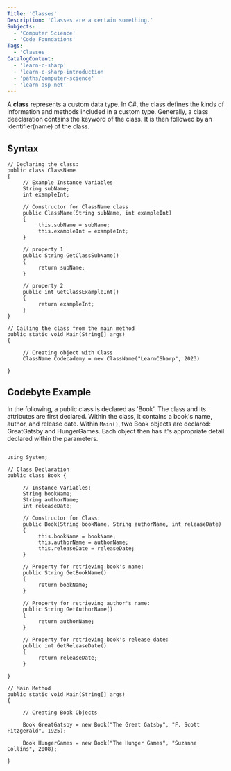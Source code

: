 ```yaml
---
Title: 'Classes'
Description: 'Classes are a certain something.'
Subjects:
  - 'Computer Science'
  - 'Code Foundations'
Tags:
  - 'Classes' 
CatalogContent:
  - 'learn-c-sharp'
  - 'learn-c-sharp-introduction'
  - 'paths/computer-science'
  - 'learn-asp-net'
---
```


A **class** represents a custom data type. In C#, the class defines the kinds of information and methods included in a custom type. Generally, a class deeclaration contains the keyword of the class. It is then followed by an identifier(name) of the class. 

## Syntax

```pseudo
// Declaring the class:
public class ClassName
{
     // Example Instance Variables
     String subName;
     int exampleInt;

     // Constructor for ClassName class
     public ClassName(String subName, int exampleInt)
     {
          this.subName = subName;
          this.exampleInt = exampleInt;
     }

     // property 1
     public String GetClassSubName()
     {
          return subName;
     }

     // property 2
     public int GetClassExampleInt()
     {
          return exampleInt;
     }
}

// Calling the class from the main method
public static void Main(String[] args)
{

     // Creating object with Class
     ClassName Codecademy = new ClassName("LearnCSharp", 2023)

}
```

## Codebyte Example

In the following, a public class is declared as 'Book'. The class and its attributes are first declared. Within the class, it contains a book's name, author, and release date. Within `Main()`, two Book objects are declared: GreatGatsby and HungerGames. Each object then has it's appropriate detail declared within the parameters. 

```codebyte/csharp

using System;

// Class Declaration
public class Book {

     // Instance Variables:
     String bookName;
     String authorName;
     int releaseDate;

     // Constructor for Class:
     public Book(String bookName, String authorName, int releaseDate)
     {
          this.bookName = bookName;
          this.authorName = authorName;
          this.releaseDate = releaseDate;
     }

     // Property for retrieving book's name:
     public String GetBookName()
     {
          return bookName;
     }

     // Property for retrieving author's name:
     public String GetAuthorName()
     {
          return authorName;
     }

     // Property for retrieving book's release date:
     public int GetReleaseDate()
     {
          return releaseDate;
     }

}

// Main Method
public static void Main(String[] args)
{

     // Creating Book Objects

     Book GreatGatsby = new Book("The Great Gatsby", "F. Scott Fitzgerald", 1925);

     Book HungerGames = new Book("The Hunger Games", "Suzanne Collins", 2008);

}
```




